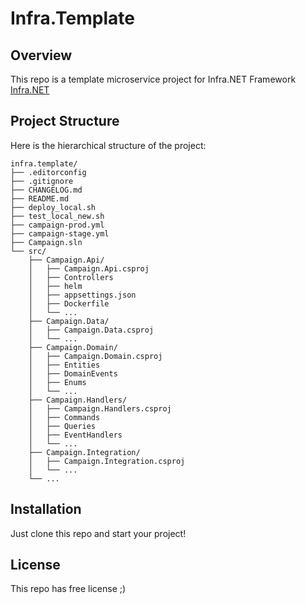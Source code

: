 ﻿# Infra.Template

## Overview
This repo is a template microservice project for Infra.NET Framework [Infra.NET](https://github.com/HassanHashemi/infra)

## Project Structure
Here is the hierarchical structure of the project:

    infra.template/
    ├── .editorconfig
    ├── .gitignore
    ├── CHANGELOG.md
    ├── README.md
    ├── deploy_local.sh
    ├── test_local_new.sh
    ├── campaign-prod.yml
    ├── campaign-stage.yml
    ├── Campaign.sln
    └── src/
        ├── Campaign.Api/
        │   ├── Campaign.Api.csproj
        │   ├── Controllers
        │   ├── helm
        │   ├── appsettings.json
        │   ├── Dockerfile
        │   └── ...
        ├── Campaign.Data/
        │   ├── Campaign.Data.csproj
        │   └── ...
        ├── Campaign.Domain/
        │   ├── Campaign.Domain.csproj
        │   ├── Entities
        │   ├── DomainEvents
        │   ├── Enums
        │   └── ...
        ├── Campaign.Handlers/
        │   ├── Campaign.Handlers.csproj
        │   ├── Commands
        │   ├── Queries
        │   ├── EventHandlers   
        │   └── ...
        ├── Campaign.Integration/
        │   ├── Campaign.Integration.csproj
        │   └── ...
        └── ...

## Installation
Just clone this repo and start your project!

## License
This repo has free license ;)
